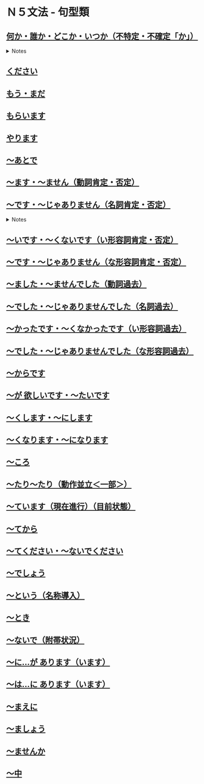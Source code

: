 # Ｎ５文法 - 句型類

## [何か・誰か・どこか・いつか（不特定・不確定「か」）](https://youtu.be/Os6Bg84NCMo)

<details><summary markdown="span">Notes</summary>

- 所謂的疑問詞是指在造疑問句時會使用的一些單字，例如「何（なに）」、「誰（だれ）」、「何時（いつ）」、「哪裡（どこ）」等。
- 如果在這些疑問詞後面加上「か」這個助詞，則「か」的意思是表示不確定或不特定的情況。以下是兩種用法：

### 表示還不確定的狀況下的疑問：使用疑問詞加上「か」

「你要吃什麼？」

- 「何`を`食べますか？」
  - 如果我已經和對方在餐廳裡面，然後問對方「你要吃什麼？」，這個時候對方已經確定要吃東西，那麼我就可以問「何か食べますか？」，意思是「你要吃什麼？」。

- 「何`か`食べますか？」
  - 「を」被省略
  - 如果我還不確定對方是否要吃東西，也就是對方的述語部分還不確定，那麼我就可以用か，意思是「你要吃什麼嗎？你要不要吃什麼？」

「昨天你去了哪裡？」

- 「昨日はどこ`へ`行きましたか。」
  - 如果我確定對方有去了別的地方，但是不確定去了哪裡，那麼我就可以問「昨日はどこへ行きましたか。」，意思是「你昨天去了哪裡？」
- 「昨日はどこ`か`行きましたか。」
  - 「へ」被省略
  - 如果今天是第一次見面，然後我想問對方昨天有沒有去哪裡，但是對方有可能都在家沒有出去，也有可能出去了，那麼我就可以問「昨日はどこか行きましたか。」，意思是「你昨天去了哪裡嗎？」。

「現在教室裡有誰？」

- 「今、教室に誰`が`いますか。」
  - 如果我確定教室有人，那麼我就可以問「今、教室に誰がいますか。」，意思是「現在教室裡有誰？」
- 「今、教室に誰`か`いますか。」
  - 如果我還不確定教室裡是否有人，那麼我就可以問「今、教室に誰かいますか。」，意思是「現在教室裡有人嗎？」。


### 表示還不特定的「か」

「財布`が`落ちましたよ。」

- 如果我看到對方的錢包掉了，那麼我就可以說「你的錢包掉了喔。」

「何`か`落ちましたよ。」

- 「好像掉了什麼東西。」
- 如果我看到對方掉了東西，但是不確定掉了什麼東西。即使我還不確定掉了什麼東西，但是我還是需要提醒對方，因為掉下東西這個情況是確定的。

「東京`へ`遊びに行きたいなあ。」

- 「我想去東京玩耶。」

「どこ`か`遊びに行きたいなあ。」

- 如果我想去玩，但是還沒有特定地點。意思是「我想去玩一玩，但是還不確定去哪裡。」

「山田さん、ちょっと手伝って。」

- 如果我想請山田小姐/先生幫忙，「三本小姐/先生，請幫個忙。」

「誰か、ちょっと手伝って。」

- 如果我需要幫忙，但是不確定誰可以幫忙，那麼我就可以說「有沒有人願意幫忙。」

「来年、家を買いたいです。」

- 如果我想明年買房子，那麼我就可以說「明年我想買房子。」

「いつか、家を買いたいです。」

- 如果我想買房子，但是還沒有特定時間，那麼我就可以說「我想買房子(但是還不確定什麼時候)。」

[例文](https://youtu.be/Os6Bg84NCMo?t=397)

外は暑かったでしょう？　何か飲みますか。
- 外面很熱吧 要喝點什麼嗎

すみません。中に誰かいますか。
- 不好意思 裡面有人嗎

周末はどこか遊びに行きましたか。
- 週末去玩了嗎

いつか自分の會社を作りたいです。
- 總有一天想要開自己的公司

[会話](https://youtu.be/Os6Bg84NCMo?t=428)

あの、何か落ちましたよ。
- 那個，你掉了甚麼喔

あ、すみません。…あれ? `どこか`で会いませんでしたか。
- 阿、抱歉。 ...咦? 是不是有在哪裡見過呢?

え? ああ、先週企業説明会で一緒に話を聞きましたよね。
- 咦? 阿，上星期在企業說明會上一起聽了說明吧。

ああ、思い出しました。いやあ、奇遇ですね。
- 阿，我想起來了。哎呀，真巧耶。

</summary></details>



## [ください](https://youtu.be/esYAg50QUJI)
## [もう・まだ](https://youtu.be/6l7ZIcleKoE)
## [もらいます](https://youtu.be/3qSNQQKTWmQ)
## [やります](https://youtu.be/K94H0QG26Ao)

## [～あとで](https://youtu.be/iPvPSYS3AKE)

## [～ます・～ません（動詞肯定・否定）](https://youtu.be/cygGNONmB9U)

## [～です・～じゃありません（名詞肯定・否定）](https://youtu.be/3zRXvtDnev8)

<details><summary markdown="span">Notes</summary>

丁寧體 (禮貌體)

> - 名詞 ... です        => 是XX
> - 名詞 ...じゃありません => 不是XX
> - 名詞 ...ではありません => 不是XX
>   - (...では 唸快速 就是縮成 じゃ  一般的日本人 常常用じゃ)

普通體

> - 名詞 ... だ    　=> 是XX
> - 名詞 ...じゃない => 不是XX

[例文](https://youtu.be/3zRXvtDnev8?t=301)

- 私は教師です
- 佐藤さんは会社員です
- 鈴木さんは学生じゃありません 社会人です
- 黃さんは留学生です 林さんも留学生です

[会話](https://youtu.be/3zRXvtDnev8?t=329)

- 初めまして 私は高橋です 筑波大学の学生です
- 私は陳です どうぞよろしくお願いします
- 陳さんは学生ですか
- いいえ 私は松岡商事の社員です
- そうですか どうぞよろしく

</summary></details>


## [～いです・～くないです（い形容詞肯定・否定）](https://youtu.be/GByt-fO-sRA)
## [～です・～じゃありません（な形容詞肯定・否定）](https://youtu.be/M2UYM1DlK_I)

## [～ました・～ませんでした（動詞過去）](https://youtu.be/VgIfyGDJSrE)
## [～でした・～じゃありませんでした（名詞過去）](https://youtu.be/9FgAj3ONjUw)
## [～かったです・～くなかったです（い形容詞過去）](https://youtu.be/NvlZJoSt5mg)
## [～でした・～じゃありませんでした（な形容詞過去）](https://youtu.be/vGZwOFVsETc)



## [～からです](https://youtu.be/M2ACwSXE_FI)
## [～が 欲しいです・～たいです](https://youtu.be/IuCqb-0mVC4)
## [～くします・～にします](https://youtu.be/q4JbhXZuZGY)
## [～くなります・～になります](https://youtu.be/w2d2YiJU9UA)
## [～ころ](https://youtu.be/FwSWiOrVntA)

## [～たり～たり（動作並立＜一部＞）](https://youtu.be/g1lb4vnh4yo)
## [～ています（現在進行）（目前状態）](https://youtu.be/9BWX8AERuCQ)

## [～てから](https://youtu.be/GSSeKB1pb14)
## [～てください・～ないでください](https://youtu.be/s4aJunA1Olk)


## [～でしょう](https://youtu.be/Q8KXlJ-qzZA)


## [～という（名称導入）](https://youtu.be/4ddcTf2CFf8)
## [～とき](https://youtu.be/9MhRk-DsycA)
## [～ないで（附帯状況）](https://youtu.be/tKPNE9CJ9LM)
## [～に…が あります（います）](https://youtu.be/Whuzgn3l-oo)
## [～は…に あります（います）](https://youtu.be/_huhMhP9DgY)
## [～まえに](https://youtu.be/_b61ETBoZvo)

## [～ましょう](https://youtu.be/eYOl26g6ao4)

## [～ませんか](https://youtu.be/laC5NIRwMZA)
## [～中](https://youtu.be/FDrYbQBOEVw)

